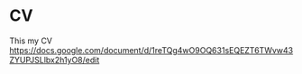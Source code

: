 # CV
This my CV
https://docs.google.com/document/d/1reTQg4wO9OQ631sEQEZT6TWvw43ZYUPJSLlbx2h1yO8/edit
